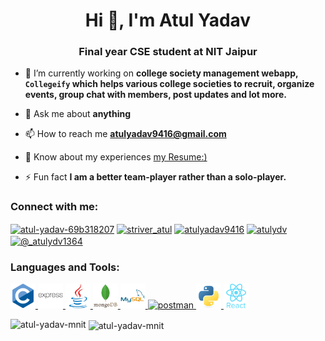 <h1 align="center">Hi 👋, I'm Atul Yadav</h1>
<h3 align="center">Final year CSE student at NIT Jaipur</h3>

- 🔭 I’m currently working on **college society management webapp, `Collegeify` which helps various college societies to recruit, organize events, group chat with members, post updates and lot more.**

- 💬 Ask me about **anything**

- 📫 How to reach me **atulyadav9416@gmail.com**

- 📄 Know about my experiences [my Resume:)](https://drive.google.com/file/d/1R7Utq9y-XFU7WbQQTOdKoPM7j_eo86d3/view?usp=sharing)

- ⚡ Fun fact **I am a better team-player rather than a solo-player.**

<h3 align="left">Connect with me:</h3>
<p align="left">
<a href="https://linkedin.com/in/atul-yadav-69b318207" target="blank"><img align="center" src="https://raw.githubusercontent.com/rahuldkjain/github-profile-readme-generator/master/src/images/icons/Social/linked-in-alt.svg" alt="atul-yadav-69b318207" height="30" width="40" /></a>
<a href="https://www.codechef.com/users/striver_atul" target="blank"><img align="center" src="https://cdn.jsdelivr.net/npm/simple-icons@3.1.0/icons/codechef.svg" alt="striver_atul" height="30" width="40" /></a>
<a href="https://www.hackerrank.com/atulyadav9416" target="blank"><img align="center" src="https://raw.githubusercontent.com/rahuldkjain/github-profile-readme-generator/master/src/images/icons/Social/hackerrank.svg" alt="atulyadav9416" height="30" width="40" /></a>
<a href="https://www.leetcode.com/atulydv" target="blank"><img align="center" src="https://raw.githubusercontent.com/rahuldkjain/github-profile-readme-generator/master/src/images/icons/Social/leet-code.svg" alt="atulydv" height="30" width="40" /></a>
<a href="https://www.hackerearth.com/@_atulydv1364" target="blank"><img align="center" src="https://raw.githubusercontent.com/rahuldkjain/github-profile-readme-generator/master/src/images/icons/Social/hackerearth.svg" alt="@_atulydv1364" height="30" width="40" /></a>
</p>

<h3 align="left">Languages and Tools:</h3>
<p align="left"> <a href="https://www.cprogramming.com/" target="_blank" rel="noreferrer"> <img src="https://raw.githubusercontent.com/devicons/devicon/master/icons/c/c-original.svg" alt="c" width="40" height="40"/> </a> <a href="https://expressjs.com" target="_blank" rel="noreferrer"> <img src="https://raw.githubusercontent.com/devicons/devicon/master/icons/express/express-original-wordmark.svg" alt="express" width="40" height="40"/> </a> <a href="https://www.java.com" target="_blank" rel="noreferrer"> <img src="https://raw.githubusercontent.com/devicons/devicon/master/icons/java/java-original.svg" alt="java" width="40" height="40"/> </a> <a href="https://www.mongodb.com/" target="_blank" rel="noreferrer"> <img src="https://raw.githubusercontent.com/devicons/devicon/master/icons/mongodb/mongodb-original-wordmark.svg" alt="mongodb" width="40" height="40"/> </a> <a href="https://www.mysql.com/" target="_blank" rel="noreferrer"> <img src="https://raw.githubusercontent.com/devicons/devicon/master/icons/mysql/mysql-original-wordmark.svg" alt="mysql" width="40" height="40"/> </a> <a href="https://postman.com" target="_blank" rel="noreferrer"> <img src="https://www.vectorlogo.zone/logos/getpostman/getpostman-icon.svg" alt="postman" width="40" height="40"/> </a> <a href="https://www.python.org" target="_blank" rel="noreferrer"> <img src="https://raw.githubusercontent.com/devicons/devicon/master/icons/python/python-original.svg" alt="python" width="40" height="40"/> </a> <a href="https://reactjs.org/" target="_blank" rel="noreferrer"> <img src="https://raw.githubusercontent.com/devicons/devicon/master/icons/react/react-original-wordmark.svg" alt="react" width="40" height="40"/> </a> </p>

<p><img align="left" src="https://github-readme-stats.vercel.app/api/top-langs?username=atul-yadav-mnit&show_icons=true&locale=en&layout=compact" alt="atul-yadav-mnit" /></p>

<p>&nbsp;<img align="center" src="https://github-readme-stats.vercel.app/api?username=atul-yadav-mnit&show_icons=true&locale=en" alt="atul-yadav-mnit" /></p>
